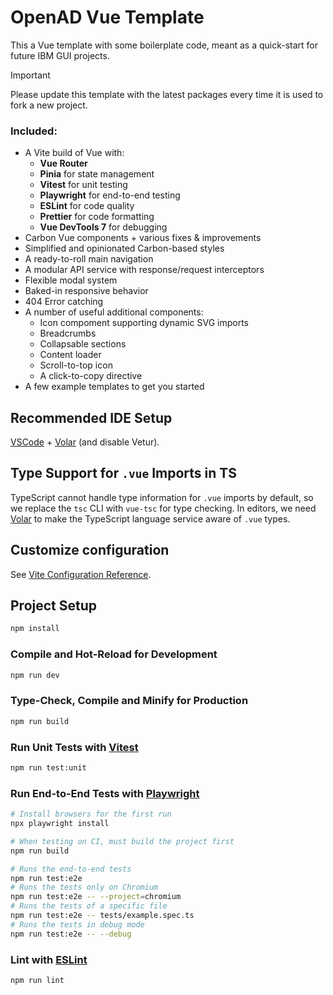 # OpenAD Vue Template

This a Vue template with some boilerplate code, meant as a quick-start for future IBM GUI projects.

> [!IMPORTANT]  
> Please update this template with the latest packages every time it is used to fork a new project.

### Included:

-   A Vite build of Vue with:
    -   **Vue Router**
    -   **Pinia** for state management
    -   **Vitest** for unit testing
    -   **Playwright** for end-to-end testing
    -   **ESLint** for code quality
    -   **Prettier** for code formatting
    -   **Vue DevTools 7** for debugging
-   Carbon Vue components + various fixes & improvements
-   Simplified and opinionated Carbon-based styles
-   A ready-to-roll main navigation
-   A modular API service with response/request interceptors
-   Flexible modal system
-   Baked-in responsive behavior
-   404 Error catching
-   A number of useful additional components:
    -   Icon compoment supporting dynamic SVG imports
    -   Breadcrumbs
    -   Collapsable sections
    -   Content loader
    -   Scroll-to-top icon
    -   A click-to-copy directive
-   A few example templates to get you started

## Recommended IDE Setup

[VSCode](https://code.visualstudio.com/) + [Volar](https://marketplace.visualstudio.com/items?itemName=Vue.volar) (and disable Vetur).

## Type Support for `.vue` Imports in TS

TypeScript cannot handle type information for `.vue` imports by default, so we replace the `tsc` CLI with `vue-tsc` for type checking. In editors, we need [Volar](https://marketplace.visualstudio.com/items?itemName=Vue.volar) to make the TypeScript language service aware of `.vue` types.

## Customize configuration

See [Vite Configuration Reference](https://vitejs.dev/config/).

## Project Setup

```sh
npm install
```

### Compile and Hot-Reload for Development

```sh
npm run dev
```

### Type-Check, Compile and Minify for Production

```sh
npm run build
```

### Run Unit Tests with [Vitest](https://vitest.dev/)

```sh
npm run test:unit
```

### Run End-to-End Tests with [Playwright](https://playwright.dev)

```sh
# Install browsers for the first run
npx playwright install

# When testing on CI, must build the project first
npm run build

# Runs the end-to-end tests
npm run test:e2e
# Runs the tests only on Chromium
npm run test:e2e -- --project=chromium
# Runs the tests of a specific file
npm run test:e2e -- tests/example.spec.ts
# Runs the tests in debug mode
npm run test:e2e -- --debug
```

### Lint with [ESLint](https://eslint.org/)

```sh
npm run lint
```
